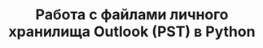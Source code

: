 ---
title: "Работа с файлами личного хранилища Outlook (PST) в Python"
url: /ru/java/working-with-outlook-personal-storage-pst-files-in-python/
weight: 20
type: docs
---